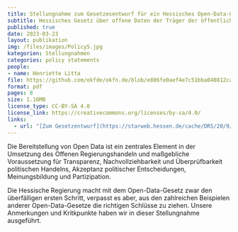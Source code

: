 ```yaml
---
title: Stellungnahme zum Gesetzesentwurf für ein Hessisches Open-Data-Gesetz
subtitle: Hessisches Gesetz über offene Daten der Träger der öffentlichen Verwaltung (Hessisches Open-Data-Gesetz – HODaG)
published: true
date: 2023-03-23
layout: publikation
img: /files/images/Policy5.jpg
kategorien: Stellungnahmen
categories: policy statements
people:
- name: Henriette Litta
file: https://github.com/okfde/okfn.de/blob/e806fe0aef4e7c51bba040812ca974fdcf9443a6/static/files/publikationen/2023-03-03_OKF_HessischesOpenDataGesetz_Stellungnahme.pdf
format: pdf
pages: 8
size: 1.16MB
license_type: CC-BY-SA 4.0
license_link: https://creativecommons.org/licenses/by-sa/4.0/
links: 
  - url: "[Zum Gesetzentwurf](https://starweb.hessen.de/cache/DRS/20/9/10379.pdf)"
---
```


Die Bereitstellung von Open Data ist ein zentrales Element in der Umsetzung des Offenen Regierungshandeln und maßgebliche Voraussetzung für Transparenz, Nachvollziehbarkeit und Überprüfbarkeit politischen Handelns, Akzeptanz politischer Entscheidungen, Meinungsbildung und Partizipation.
 
Die Hessische Regierung macht mit dem Open-Data-Gesetz zwar den überfälligen ersten Schritt, verpasst es aber, aus den zahlreichen Beispielen anderer Open-Data-Gesetze die richtigen Schlüsse zu ziehen. Unsere Anmerkungen und Kritkpunkte haben wir in dieser Stellungnahme ausgeführt. 
